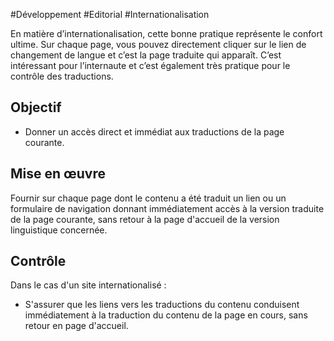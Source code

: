 
#Développement #Editorial #Internationalisation

En matière d’internationalisation, cette bonne pratique représente le confort ultime. Sur chaque page, vous pouvez directement cliquer sur le lien de changement de langue et c’est la page traduite qui apparaît. C’est intéressant pour l’internaute et c’est également très pratique pour le contrôle des traductions.


## Objectif

* Donner un accès direct et immédiat aux traductions de la page courante.

## Mise en œuvre

Fournir sur chaque page dont le contenu a été traduit un lien ou un formulaire de navigation donnant immédiatement accès à la version traduite de la page courante, sans retour à la page d'accueil de la version linguistique concernée.

## Contrôle

Dans le cas d'un site internationalisé :

* S'assurer que les liens vers les traductions du contenu conduisent immédiatement à la traduction du contenu de la page en cours, sans retour en page d'accueil.

